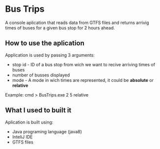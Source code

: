 # Bus Trips

A console aplication that reads data from GTFS files and returns arrivig times of buses for a given bus stop for 2 hours ahead.

## How to use the aplication
Application is used by passing 3 arguments:
- stop id - ID of a bus stop from wich we want to recive arriving times of buses
- number of busses displayed
- mode - A mode in wich times are represented, it could be **absolute** or **relative**


Example: cmd > BusTrips.exe 2 5 relative
  
  
## What I used to built it
Aplication is built using:
- Java programing language (java8)
- InteliJ IDE
- GTFS files
